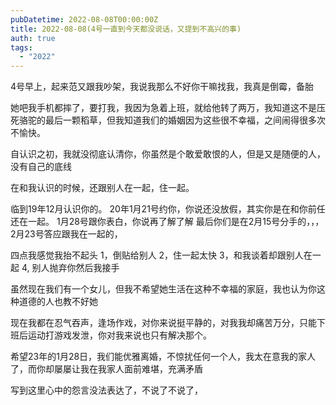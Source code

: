 ```yaml
---
pubDatetime: 2022-08-08T00:00:00Z
title: 2022-08-08(4号一直到今天都没说话，又提到不高兴的事)
auth: true
tags:
  - "2022"
---
```


4号早上，起来范又跟我吵架，我说我那么不好你干嘛找我，我真是倒霉，备胎

她吧我手机都摔了，要打我，我因为急着上班，就给他转了两万，我知道这不是压死骆驼的最后一颗稻草，但我知道我们的婚姻因为这些很不幸福，之间闹得很多次不愉快。

自认识之初，我就没彻底认清你，你虽然是个敢爱敢恨的人，但是又是随便的人，没有自己的底线

在和我认识的时候，还跟别人在一起，住一起。

临到19年12月认识你的。 20年1月21号约你，你说还没放假，其实你是在和你前任还在一起。
1月28号跟你表白，你说再了解了解
最后你们是在2月15号分手的，，，2月23号答应跟我在一起的，

四点我感觉我抬不起头
1，倒贴给别人
2，住一起太快
3，和我谈着却跟别人在一起
4, 别人抛弃你然后我接手

虽然现在我们有一个女儿，但我不希望她生活在这种不幸福的家庭，我也认为你这种道德的人也教不好她

现在我都在忍气吞声，逢场作戏，对你来说挺平静的，对我我却痛苦万分，只能下班后运动打游戏发泄，你对我来说也只有解决那个。

希望23年的1月28日，我们能优雅离婚，不惊扰任何一个人，我太在意我的家人了，而你却屡屡让我在我家人面前难堪，充满矛盾

写到这里心中的怨言没法表达了，不说了不说了，

